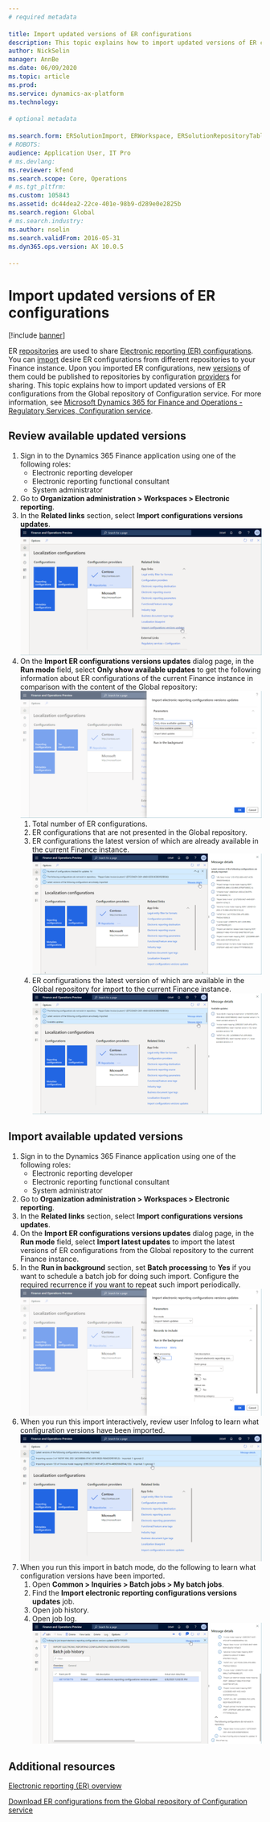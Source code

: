 ```yaml
---
# required metadata

title: Import updated versions of ER configurations 
description: This topic explains how to import updated versions of ER configurations from the Global repository of Configuration service.
author: NickSelin
manager: AnnBe
ms.date: 06/09/2020
ms.topic: article
ms.prod: 
ms.service: dynamics-ax-platform
ms.technology: 

# optional metadata

ms.search.form: ERSolutionImport, ERWorkspace, ERSolutionRepositoryTable
# ROBOTS: 
audience: Application User, IT Pro
# ms.devlang: 
ms.reviewer: kfend
ms.search.scope: Core, Operations
# ms.tgt_pltfrm: 
ms.custom: 105843
ms.assetid: dc44dea2-22ce-401e-98b9-d289e0e2825b
ms.search.region: Global
# ms.search.industry: 
ms.author: nselin
ms.search.validFrom: 2016-05-31
ms.dyn365.ops.version: AX 10.0.5

---
```


# Import updated versions of ER configurations

[!include [banner](../includes/banner.md)]

ER [repositories](general-electronic-reporting.md#Repository) are used to share [Electronic reporting (ER) configurations](general-electronic-reporting.md#Configuration). You can [import](download-electronic-reporting-configuration-lcs.md) desire ER configurations from different repositories to your Finance instance. Upon you imported ER configurations, new [versions](general-electronic-reporting.md#component-versioning) of them could be published to repositories by configuration [providers](general-electronic-reporting.md#Provider) for sharing. This topic explains how to import updated versions of ER configurations from the Global repository of Configuration service. For more information, see [Microsoft Dynamics 365 for Finance and Operations - Regulatory Services, Configuration service](https://docs.microsoft.com/business-applications-release-notes/october18/dynamics365-finance-operations/regulatory-service-configuration).

## Review available updated versions

1. Sign in to the Dynamics 365 Finance application using one of the following roles:
    - Electronic reporting developer
    - Electronic reporting functional consultant
    - System administrator
2. Go to **Organization administration > Workspaces > Electronic reporting**.
3. In the **Related links** section, select **Import configurations versions updates**.
    <br>![Electronic reporting workspace](./media/er-download-updated-versions-global-repo1.png)
4. On the **Import ER configurations versions updates** dialog page, in the **Run mode** field, select **Only show available updates** to get the following information about ER configurations of the current Finance instance in comparison with the content of the Global repository:
    <br>![Electronic reporting workspace](./media/er-download-updated-versions-global-repo2.png)
    1. Total number of ER configurations.
    2. ER configurations that are not presented in the Global repository.
    3. ER configurations the latest version of which are already available in the current Finance instance.
    <br>![Electronic reporting workspace](./media/er-download-updated-versions-global-repo3.png)
    4. ER configurations the latest version of which are available in the Global repository for import to the current Finance instance.
    <br>![Electronic reporting workspace](./media/er-download-updated-versions-global-repo4.png)

## Import available updated versions

1. Sign in to the Dynamics 365 Finance application using one of the following roles:
    - Electronic reporting developer
    - Electronic reporting functional consultant
    - System administrator
2. Go to **Organization administration > Workspaces > Electronic reporting**.
3. In the **Related links** section, select **Import configurations versions updates**.
4. On the **Import ER configurations versions updates** dialog page, in the **Run mode** field, select **Import latest updates** to import the latest versions of ER configurations from the Global repository to the current Finance instance.
5. In the **Run in background** section, set **Batch processing** to **Yes** if you want to schedule a batch job for doing such import. Configure the required recurrence if you want to repeat such import periodically.
    <br>![Electronic reporting workspace](./media/er-download-updated-versions-global-repo5.png)
6. When you run this import interactively, review user Infolog to learn what configuration versions have been imported. 
    <br>![Electronic reporting workspace](./media/er-download-updated-versions-global-repo6.png)
7. When you run this import in batch mode, do the following to learn what configuration versions have been imported.
    1.  Open **Common \> Inquiries \> Batch jobs \> My batch jobs**.
    2.  Find the **Import electronic reporting configurations versions updates** job.
    3.  Open job history.
    4.  Open job log.
    <br>![Electronic reporting workspace](./media/er-download-updated-versions-global-repo7.png)

## Additional resources

[Electronic reporting (ER) overview](general-electronic-reporting.md)

[Download ER configurations from the Global repository of Configuration service](er-download-configurations-global-repo.md)
